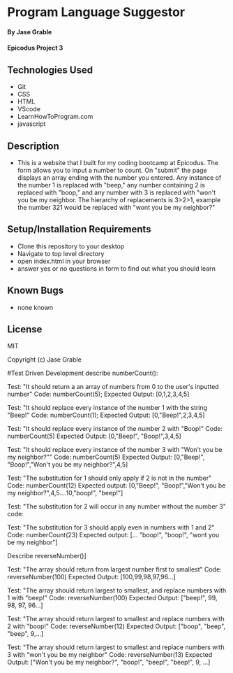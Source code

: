 # Program Language Suggestor

#### By Jase Grable

#### Epicodus Project 3 

## Technologies Used

* Git 
* CSS
* HTML
* VScode
* LearnHowToProgram.com
* javascript

## Description

* This is a website that I built for my coding bootcamp at Epicodus. The form allows you to input a number to count. On "submit" the page displays an array ending with the number you entered. Any instance of the number 1 is replaced with "beep," any number containing 2 is replaced with "boop," and any number with 3 is replaced with "won't you be my neighbor. The hierarchy of replacements is 3>2>1, example the number 321 would be replaced with "wont you be my neighbor?" 


## Setup/Installation Requirements

* Clone this repository to your desktop
* Navigate to top level directory
* open index.html in your browser
* answer yes or no questions in form to find out what you should learn


## Known Bugs

* none known 

## License

MIT

Copyright (c) Jase Grable


#Test Driven Development
describe numberCount():

Test: "It should return a an array of numbers from 0 to the user's inputted number"
Code: numberCount(5);
Expected Output: [0,1,2,3,4,5]

Test: "It should replace every instance of the number 1 with the string "Beep!"
Code: numberCount(1);
Expected Output: [0,"Beep!",2,3,4,5]

Test: "It should replace every instance of the number 2 with "Boop!"
Code: numberCount(5)
Expected Output: [0,"Beep!", "Boop!",3,4,5]

Test: "It should replace every instance of the number 3 with "Won't you be my neighbor?""
Code: numberCount(5)
Expected Output: [0,"Beep!", "Boop!","Won't you be my neighbor?",4,5]

Test: "The substitution for 1 should only apply if 2 is not in the number"
Code: numberCount(12)
Expected output: [0,"Beep!", "Boop!","Won't you be my neighbor?",4,5....10,"boop!", "beep!"]

Test: "The substitution for 2 will occur in any number without the number 3"
code:

Test: "The substitution for 3 should apply even in numbers with 1 and 2"
Code: numberCount(23)
Expected output: [... "boop!", "boop!", "wont you be my neighbor"]

Describe reverseNumber()]

Test: "The array should return from largest number first to smallest"
Code: reverseNumber(100)
Expected Output: [100,99,98,97,96...]

Test: "The array should return largest to smallest, and replace numbers with 1 with "beep!"
Code: reverseNumber(100)
Expected Output: ["beep!", 99, 98, 97, 96...]

Test: "The array should return largest to smallest and replace numbers with 2 with "boop!"
Code: reverseNumber(12)
Expected Output: ["boop", "beep", "beep", 9,...]

Test: "The array should return largest to smallest and replace numbers with 3 with "won't you be my neighbor"
Code: reverseNumber(13)
Expected Output: ["Won't you be my neighbor?", "boop!", "beep!", "beep!", 9, ...]
